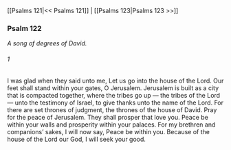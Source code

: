 [[Psalms 121|<< Psalms 121]]  |  [[Psalms 123|Psalms 123 >>]]

### Psalm 122

*A song of degrees of David.*

###### 1
I was glad when they said unto me, Let us go into the house of the Lord. Our feet shall stand within your gates, O Jerusalem. Jerusalem is built as a city that is compacted together, where the tribes go up — the tribes of the Lord — unto the testimony of Israel, to give thanks unto the name of the Lord. For there are set thrones of judgment, the thrones of the house of David. Pray for the peace of Jerusalem. They shall prosper that love you. Peace be within your walls and prosperity within your palaces. For my brethren and companions’ sakes, I will now say, Peace be within you. Because of the house of the Lord our God, I will seek your good.
